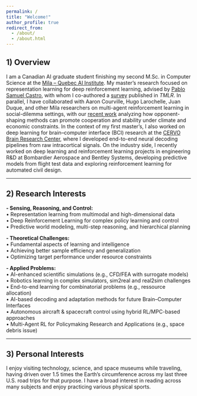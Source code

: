 ```yaml
---
permalink: /
title: "Welcome!"
author_profile: true
redirect_from: 
  - /about/
  - /about.html
---
```


## 1) Overview 

I am a Canadian AI graduate student finishing my second M.Sc. in Computer Science at the [Mila – Quebec AI Institute](https://mila.quebec/en/directory/ayoub-echchahed). My master’s research focused on representation learning for deep reinforcement learning, advised by [Pablo Samuel Castro](https://mila.quebec/en/directory/pablo-samuel-castro), with whom I co-authored a [survey](https://arxiv.org/pdf/2506.17518) published in *TMLR*. In parallel, I have collaborated with Aaron Courville, Hugo Larochelle, Juan Duque, and other Mila researchers on multi-agent reinforcement learning in social-dilemma settings, with our [recent work](https://openreview.net/pdf?id=ex93RVyP5r) analyzing how opponent-shaping methods can promote cooperation and stability under climate and economic constraints. In the context of my first master’s, I also worked on deep learning for brain–computer interface (BCI) research at the [CERVO Brain Research Center](https://cervo.ulaval.ca/en/), where I developed end-to-end neural decoding pipelines from raw intracortical signals. On the industry side, I recently worked on deep learning and reinforcement learning projects in engineering R&D at Bombardier Aerospace and Bentley Systems, developing predictive models from flight test data and exploring reinforcement learning for automated civil design.




---

## 2) Research Interests

**- Sensing, Reasoning, and Control:**  
• Representation learning from multimodal and high-dimensional data  
• Deep Reinforcement Learning for complex policy learning and control  
• Predictive world modeling, multi-step reasoning, and hierarchical planning  

**- Theoretical Challenges:**  
• Fundamental aspects of learning and intelligence  
• Achieving better sample efficiency and generalization  
• Optimizing target performance under resource constraints  

**- Applied Problems:**  
• AI-enhanced scientific simulations (e.g., CFD/FEA with surrogate models)  
• Robotics learning in complex simulators, sim2real and real2sim challenges  
• End-to-end learning for combinatorial problems (e.g., ressource allocation)  
• AI-based decoding and adaptation methods for future Brain–Computer Interfaces  
• Autonomous aircraft & spacecraft control using hybrid RL/MPC-based approaches  
• Multi-Agent RL for Policymaking Research  and Applications (e.g., space debris issue)  

---

## 3) Personal Interests

I enjoy visiting technology, science, and space museums while traveling, having driven over 1.5 times the Earth’s circumference across my last three U.S. road trips for that purpose. I have a broad interest in reading across many subjects and enjoy practicing various physical sports.


